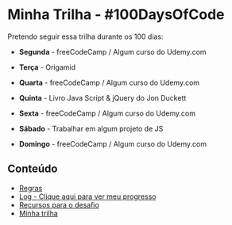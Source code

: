 # Minha Trilha - #100DaysOfCode

Pretendo seguir essa trilha durante os 100 dias:

* **Segunda** - freeCodeCamp / Algum curso do Udemy.com

* **Terça** - Origamid

* **Quarta** - freeCodeCamp / Algum curso do Udemy.com

* **Quinta** - Livro Java Script & jQuery do Jon Duckett

* **Sexta** - freeCodeCamp / Algum curso do Udemy.com

* **Sábado** - Trabalhar em algum projeto de JS

* **Domingo** - freeCodeCamp / Algum curso do Udemy.com


## Conteúdo
* [Regras](regras.md)
* [Log - Clique aqui para ver meu progresso](log.md)
* [Recursos para o desafio](recursos.md)
* [Minha trilha](trilha.md)
